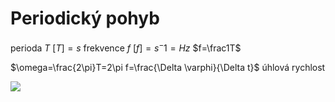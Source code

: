# Periodický pohyb

perioda $T$ $[T]=s$
frekvence $f$ $[f]=s^-1=Hz$
$f=\frac1T$

$\omega=\frac{2\pi}T=2\pi f=\frac{\Delta \varphi}{\Delta t}$
úhlová rychlost

![](Pasted%20image%2020230425122807.png)

